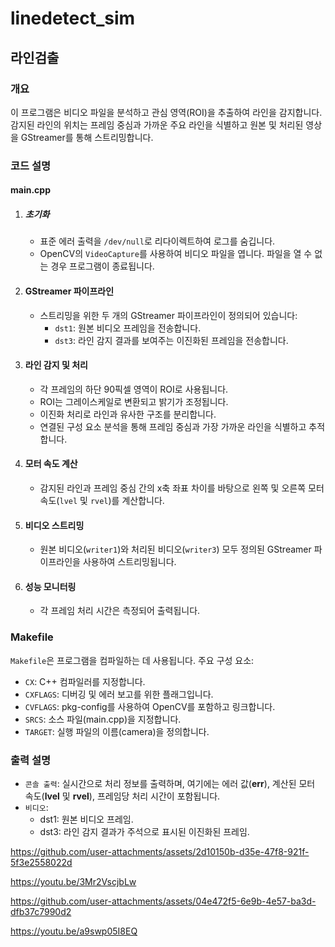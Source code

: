 # linedetect_sim

## 라인검출

### 개요
이 프로그램은 비디오 파일을 분석하고 관심 영역(ROI)을 추출하여 라인을 감지합니다. 감지된 라인의 위치는 프레임 중심과 가까운 주요 라인을 식별하고 원본 및 처리된 영상을 GStreamer를 통해 스트리밍합니다.

### 코드 설명
#### main.cpp
1. ##### 초기화
    * 표준 에러 출력을 `/dev/null`로 리다이렉트하여 로그를 숨깁니다.
    * OpenCV의 `VideoCapture`를 사용하여 비디오 파일을 엽니다. 파일을 열 수 없는 경우 프로그램이 종료됩니다.

2. #### GStreamer 파이프라인
    * 스트리밍을 위한 두 개의 GStreamer 파이프라인이 정의되어 있습니다:
        * `dst1`: 원본 비디오 프레임을 전송합니다.
        * `dst3`: 라인 감지 결과를 보여주는 이진화된 프레임을 전송합니다.

3. #### 라인 감지 및 처리
    * 각 프레임의 하단 90픽셀 영역이 ROI로 사용됩니다.
    * ROI는 그레이스케일로 변환되고 밝기가 조정됩니다.
    * 이진화 처리로 라인과 유사한 구조를 분리합니다.
    * 연결된 구성 요소 분석을 통해 프레임 중심과 가장 가까운 라인을 식별하고 추적합니다.

4. #### 모터 속도 계산
    * 감지된 라인과 프레임 중심 간의 x축 좌표 차이를 바탕으로 왼쪽 및 오른쪽 모터 속도(`lvel` 및 `rvel`)를 계산합니다.

5. #### 비디오 스트리밍
    * 원본 비디오(`writer1`)와 처리된 비디오(`writer3`) 모두 정의된 GStreamer 파이프라인을 사용하여 스트리밍됩니다.

6. #### 성능 모니터링
    * 각 프레임 처리 시간은 측정되어 출력됩니다.

### Makefile
`Makefile`은 프로그램을 컴파일하는 데 사용됩니다. 주요 구성 요소:
* `CX`: C++ 컴파일러를 지정합니다.
* `CXFLAGS`: 디버깅 및 에러 보고를 위한 플래그입니다.
* `CVFLAGS`: pkg-config를 사용하여 OpenCV를 포함하고 링크합니다.
* `SRCS`: 소스 파일(main.cpp)을 지정합니다.
* `TARGET`: 실행 파일의 이름(camera)을 정의합니다.

### 출력 설명
* `콘솔 출력`: 실시간으로 처리 정보를 출력하며, 여기에는 에러 값(**err**), 계산된 모터 속도(**lvel** 및 **rvel**), 프레임당 처리 시간이 포함됩니다.
* `비디오`:
    * dst1: 원본 비디오 프레임.
    * dst3: 라인 감지 결과가 주석으로 표시된 이진화된 프레임.



https://github.com/user-attachments/assets/2d10150b-d35e-47f8-921f-5f3e2558022d


https://youtu.be/3Mr2VscjbLw




https://github.com/user-attachments/assets/04e472f5-6e9b-4e57-ba3d-dfb37c7990d2


https://youtu.be/a9swp05I8EQ


